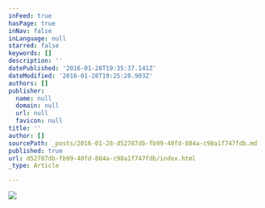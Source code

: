 ```yaml
---
inFeed: true
hasPage: true
inNav: false
inLanguage: null
starred: false
keywords: []
description: ''
datePublished: '2016-01-28T19:35:37.141Z'
dateModified: '2016-01-28T19:25:20.903Z'
authors: []
publisher:
  name: null
  domain: null
  url: null
  favicon: null
title: ''
author: []
sourcePath: _posts/2016-01-28-d52787db-fb99-40fd-884a-c98a1f747fdb.md
published: true
url: d52787db-fb99-40fd-884a-c98a1f747fdb/index.html
_type: Article

---
```

![](https://the-grid-user-content.s3-us-west-2.amazonaws.com/5a1798fc-5d0e-4208-8eda-d490198a1bec.jpg)